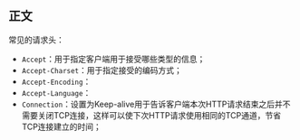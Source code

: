 ## 正文

常见的请求头：

- `Accept`：用于指定客户端用于接受哪些类型的信息；
- `Accept-Charset`：用于指定接受的编码方式；
- `Accept-Encoding`：
- `Accept-Language`： 
- `Connection`：设置为Keep-alive用于告诉客户端本次HTTP请求结束之后并不需要关闭TCP连接，这样可以使下次HTTP请求使用相同的TCP通道，节省TCP连接建立的时间；







